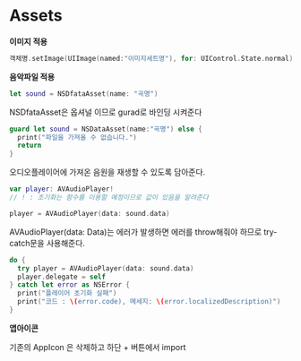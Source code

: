 # Assets

**이미지 적용**

```swift
객체명.setImage(UIImage(named:"이미지세트명"), for: UIControl.State.normal)
```

**음악파일 적용**

```swift
let sound = NSDfataAsset(name: "곡명")
```

NSDfataAsset은 옵셔널 이므로 gurad로 바인딩 시켜준다

```swift
guard let sound = NSDataAsset(name:"곡명") else {
  print("파일을 가져올 수 없습니다.")
  return
}
```

오디오플레이어에 가져온 음원을 재생할 수 있도록 담아준다.

```swift
var player: AVAudioPlayer!
// ! : 초기화는 함수를 이용할 예정이므로 값이 있음을 알려준다

player = AVAudioPlayer(data: sound.data)
```

AVAudioPlayer(data: Data)는 에러가 발생하면 에러를 throw해줘야 하므로 try-catch문을 사용해준다.

```swift
do {
  try player = AVAudioPlayer(data: sound.data)
  player.delegate = self
} catch let error as NSError {
  print("플레이어 초기화 실패")
  print("코드 : \(error.code), 메세지: \(error.localizedDescription)")
}
```

**앱아이콘**

기존의 AppIcon 은 삭제하고 하단 + 버튼에서 import 